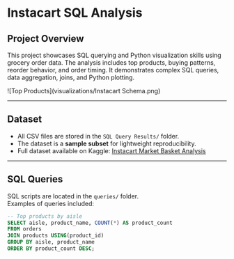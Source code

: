 # Instacart SQL Analysis

## Project Overview
This project showcases SQL querying and Python visualization skills using grocery order data. 
The analysis includes top products, buying patterns, reorder behavior, and order timing. 
It demonstrates complex SQL queries, data aggregation, joins, and Python plotting.

![Top Products](visualizations/Instacart Schema.png)

---

## Dataset
- All CSV files are stored in the `SQL Query Results/` folder.  
- The dataset is a **sample subset** for lightweight reproducibility.  
- Full dataset available on Kaggle: [Instacart Market Basket Analysis](https://www.kaggle.com/c/instacart-market-basket-analysis/data)

---

## SQL Queries
SQL scripts are located in the `queries/` folder.  
Examples of queries included:  

```sql
-- Top products by aisle
SELECT aisle, product_name, COUNT(*) AS product_count
FROM orders
JOIN products USING(product_id)
GROUP BY aisle, product_name
ORDER BY product_count DESC;
